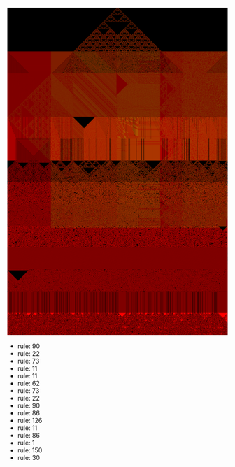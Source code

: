 ![photo](./output.png) 
 * rule: 90
* rule: 22
* rule: 73
* rule: 11
* rule: 11
* rule: 62
* rule: 73
* rule: 22
* rule: 90
* rule: 86
* rule: 126
* rule: 11
* rule: 86
* rule: 1
* rule: 150
* rule: 30
